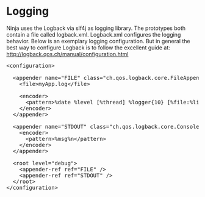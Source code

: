 Logging
=======

Ninja uses the Logback via slf4j as logging library. The prototypes both contain a file called logback.xml. Logback.xml
configures the logging behavior. Below is an exemplary logging configuration. But in general
the best way to configure Logback is to follow the excellent guide at: http://logback.qos.ch/manual/configuration.html

<pre class="prettyprint">
&lt;configuration&gt;

  &lt;appender name=&quot;FILE&quot; class=&quot;ch.qos.logback.core.FileAppender&quot;&gt;
    &lt;file&gt;myApp.log&lt;/file&gt;

    &lt;encoder&gt;
      &lt;pattern&gt;%date %level [%thread] %logger{10} [%file:%line] %msg%n&lt;/pattern&gt;
    &lt;/encoder&gt;
  &lt;/appender&gt;

  &lt;appender name=&quot;STDOUT&quot; class=&quot;ch.qos.logback.core.ConsoleAppender&quot;&gt;
    &lt;encoder&gt;
      &lt;pattern&gt;%msg%n&lt;/pattern&gt;
    &lt;/encoder&gt;
  &lt;/appender&gt;

  &lt;root level=&quot;debug&quot;&gt;
    &lt;appender-ref ref=&quot;FILE&quot; /&gt;
    &lt;appender-ref ref=&quot;STDOUT&quot; /&gt;
  &lt;/root&gt;
&lt;/configuration&gt;
</pre>

